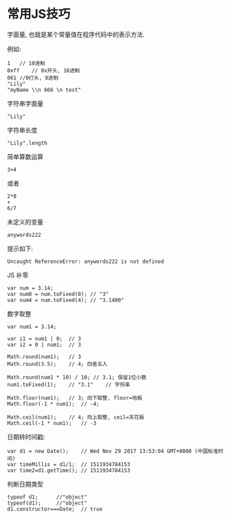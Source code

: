 # 常用JS技巧


字面量, 也就是某个常量值在程序代码中的表示方法.

例如:

```
1	// 10进制
0xff	// 0x开头, 16进制
061	//0打头, 8进制
"Lily"
"myName \\n 666 \n test"
```


字符串字面量

```
"Lily"
```

字符串长度

```
"Lily".length
```

简单算数运算

```
3+4
```

或者 

```
2*8
+
6/7
```

未定义的变量

```
anywords222
```

提示如下:

```
Uncaught ReferenceError: anywords222 is not defined
```



JS 补零

```
var num = 3.14;
var num0 = num.toFixed(0); // "3"
var num4 = num.toFixed(4); // "3.1400"
```

数字取整

```
var num1 = 3.14;

var i1 = num1 | 0;	// 3
var i2 = 0 | num1;	// 3

Math.round(num1);	// 3
Math.round(3.5);	// 4; 四舍五入

Math.round(num1 * 10) / 10;	// 3.1; 保留1位小数
num1.toFixed(1);	// "3.1"	// 字符串

Math.floor(num1);	// 3; 向下取整, floor=地板
Math.floor(-1 * num1);	// -4;

Math.ceil(num1);	// 4; 向上取整, ceil=天花板
Math.ceil(-1 * num1);	// -3
```



日期转时间戳:

```
var d1 = new Date();	// Wed Nov 29 2017 13:53:04 GMT+0800 (中国标准时间)
var timeMillis = d1/1;	// 1511934784153
var time2=d1.getTime();	// 1511934784153
```

判断日期类型

```
typeof d1;		//"object"
typeof(d1);		//"object"
d1.constructor===Date;	// true
```






